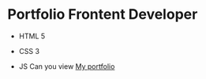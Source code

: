 # Portfolio Frontent Developer
- HTML 5
* CSS 3
+ JS
Can you view [My portfolio](https://draekmel.github.io/Portfolio/)
